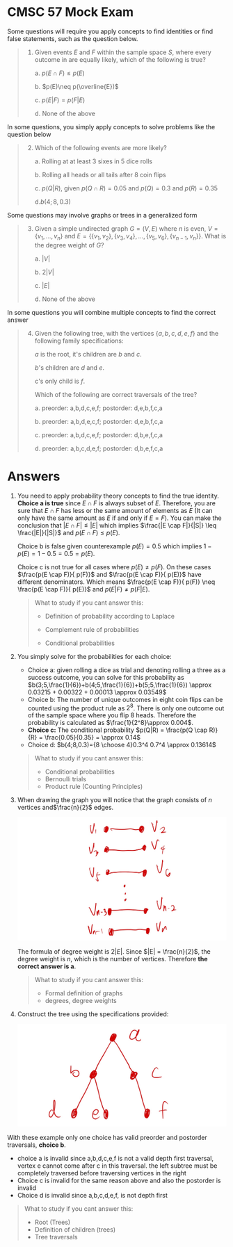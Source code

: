 # CMSC 57 Mock Exam

Some questions will require you apply concepts to find identities or find false statements, such as the question below.

> 1. Given events $E$ and $F$ within the sample space $S$, where every outcome in are equally likely, which of the following is true?
>
>    a. $p(E \cap F) \leq p(E)$
>
>    b. $p(E)\neq p(\overline{E})$
>
>    c. $p(E |F) = p(F|E)$
>
>    d. None of the above 

In some questions, you simply apply concepts to solve problems like the question below

> 2. Which of the following events are more likely?
>
>    a. Rolling at at least 3 sixes in 5 dice rolls
>
>    b. Rolling all heads or all tails after 8 coin flips
>
>    c. $p(Q|R)$, given $p(Q \cap R) = 0.05$ and $p(Q)=0.3$ and $p(R)=0.35$
>
>    d.$b(4;8,0.3)$

Some questions may involve graphs or trees in a generalized form

> 3. Given a simple undirected graph $G=(V,E)$ where $n$ is even, $V = \{v_1,...,v_n\}$ and $E = \{\{v_1,v_2\} ,\{v_3,v_4\},...,\{v_5,v_6\},\{v_{n-1},v_n\}\}$. What is the degree weight of $G$?
>
>    a. $|V|$
>
>    b. $2|V|$
>
>    c. $|E|$
>
>    d. None of the above

In some questions you will combine multiple concepts to find the correct answer

> 4. Given the following tree, with the vertices $\{a,b,c,d,e,f\}$ and the following family specifications:
>
>    $a$ is the root, it's children are $b$ and $c$.
>
>    $b$'s children are $d$ and $e$.
>
>    c's only child is $f$.
>
>    Which of the following are correct traversals of the tree?
>
>    a. preorder: a,b,d,c,e,f; postorder: d,e,b,f,c,a
>
>    b. preorder: a,b,d,e,c,f; postorder: d,e,b,f,c,a
>
>    c. preorder: a,b,d,c,e,f; postorder: d,b,e,f,c,a
>
>    d. preorder: a,b,c,d,e,f; postorder: d,b,e,f,c,a
>

# Answers

1. You need to apply probability theory concepts to find the true identity. **Choice a is true** since $E \cap F$ is always subset of $E$. Therefore, you are sure that $E \cap F$ has less or the same amount of elements as $E$ (It can only have the same amount as $E$ if and only if $E=F$). You can make the conclusion that $|E\cap F| \leq |E|$ which implies $\frac{|E \cap F|}{|S|} \leq \frac{|E|}{|S|}$ and $p(E \cap F) \leq p(E)$. 

   Choice b is false given counterexample $p(E) = 0.5$ which implies $1-p(E) = 1 - 0.5 = 0.5 = p(E)$. 

   Choice c is not true for all cases where $p(E) \neq p(F)$. On these cases $\frac{p(E \cap F)}{ p(F)}$ and $\frac{p(E \cap F)}{ p(E)}$ have different denominators. Which means $\frac{p(E \cap F)}{ p(F)} \neq \frac{p(E \cap F)}{ p(E)}$ and $p(E|F) \neq p(F|E)$.

   > What to study if you cant answer this:
   >
   > - Definition of probability according to Laplace
   >
   > - Complement rule of probabilities
   > - Conditional probabilities

2. You simply solve for the probabilities for each choice:

   - Choice a: given rolling a dice as trial and denoting rolling a three as a success outcome, you can solve for this probability as $b(3;5,\frac{1}{6})+b(4;5,\frac{1}{6})+b(5;5,\frac{1}{6}) \approx 0.03215 + 0.00322 + 0.00013 \approx 0.03549$
   - Choice b: The number of unique outcomes in eight coin flips can be counted using the product rule as $2^8$. There is only one outcome out of the sample space where you flip 8 heads. Therefore the probability is calculated as $\frac{1}{2^8}\approx 0.004$.
   - **Choice c:** The conditional probability $p(Q|R) = \frac{p(Q \cap R)}{R} = \frac{0.05}{0.35} = \approx 0.14$
   - Choice d: $b(4;8,0.3)={8 \choose 4}0.3^4 0.7^4 \approx 0.13614$

   > What to study if you cant answer this:
   >
   > - Conditional probabilities
   > - Bernoulli trials
   > - Product rule (Counting Principles)

3. When drawing the graph you will notice that the graph consists of $n$ vertices and$\frac{n}{2}$ edges. 

   ![graph](https://raw.githubusercontent.com/HowDoIGitHelp/CMSC57CoursePack/refs/heads/master/Exercises/graph.png)

   The formula of degree weight is $2|E|$. Since $|E| = \frac{n}{2}$, the degree weight is $n$, which is the number of vertices. Therefore **the correct answer is a**.

   > What to study if you cant answer this:
   >
   > - Formal definition of graphs
   > - degrees, degree weights

4. Construct the tree using the specifications provided:

   ![tree](https://raw.githubusercontent.com/HowDoIGitHelp/CMSC57CoursePack/refs/heads/master/Exercises/tree.png)

With these example only one choice has valid preorder and postorder traversals, **choice b**.

- choice a is invalid since a,b,d,c,e,f is not a valid depth first traversal, vertex e cannot come after c in this traversal. the left subtree must be completely traversed before traversing vertices in the right
- Choice c is invalid for the same reason above and also the postorder is invalid
- Choice d is invalid since a,b,c,d,e,f, is not depth first

> What to study if you cant answer this:
>
> - Root (Trees)
> - Definition of children (trees)
> - Tree traversals


